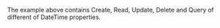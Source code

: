 The example above contains Create, Read, Update, Delete and Query of different of DateTime properties.